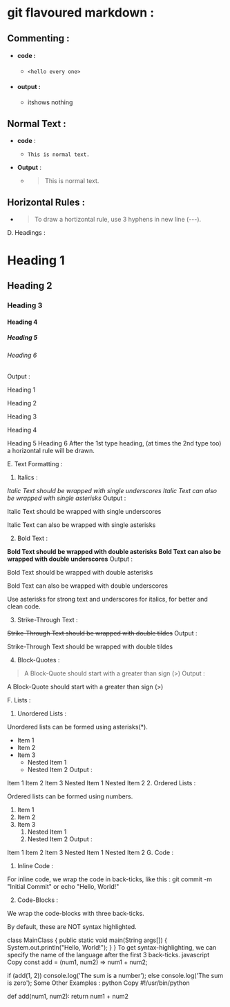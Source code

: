 # **git flavoured markdown** :

## **Commenting** :

* #### **code** : 
   * `<hello every one>`
* #### **output** : 
  *  itshows nothing
## **Normal Text** :
* **code** :
  * `This is normal text.`
* **Output** :

     * >This is normal text.

## **Horizontal Rules** :

* >To draw a hortizontal rule, use 3 hyphens in new line (---).

D. Headings :

# Heading 1
## Heading 2
### Heading 3
#### Heading 4
##### Heading 5
###### Heading 6
Output :

Heading 1

Heading 2

Heading 3

Heading 4

Heading 5
Heading 6
After the 1st type heading, (at times the 2nd type too) a horizontal rule will be drawn.

E. Text Formatting :

1. Italics :

_Italic Text should be wrapped with single underscores_
*Italic Text can also be wrapped with single asterisks*
Output :

Italic Text should be wrapped with single underscores

Italic Text can also be wrapped with single asterisks

2. Bold Text :

**Bold Text should be wrapped with double asterisks**
__Bold Text can also be wrapped with double underscores__
Output :

Bold Text should be wrapped with double asterisks

Bold Text can also be wrapped with double underscores

Use asterisks for strong text and underscores for italics, for better and clean code.

3. Strike-Through Text :

~~Strike-Through Text should be wrapped with double tildes~~
Output :

Strike-Through Text should be wrapped with double tildes

4. Block-Quotes :

> A Block-Quote should start with a greater than sign (>)
Output :

A Block-Quote should start with a greater than sign (>)

F. Lists :

1. Unordered Lists :

Unordered lists can be formed using asterisks(*).

* Item 1
* Item 2
* Item 3
    * Nested Item 1
    * Nested Item 2
Output :

Item 1
Item 2
Item 3
Nested Item 1
Nested Item 2
2. Ordered Lists :

Ordered lists can be formed using numbers.

1. Item 1
2. Item 2
3. Item 3
    1. Nested Item 1
    2. Nested Item 2
Output :

Item 1
Item 2
Item 3
Nested Item 1
Nested Item 2
G. Code :

1. Inline Code :

For inline code, we wrap the code in back-ticks, like this : git commit -m "Initial Commit" or echo "Hello, World!"

2. Code-Blocks :

We wrap the code-blocks with three back-ticks.

By default, these are NOT syntax highlighted.

class MainClass {
    public static void main(String args[]) {
        System.out.println("Hello, World!");
    }
}
To get syntax-highlighting, we can specify the name of the language after the first 3 back-ticks.
javascript
Copy
const add = (num1, num2) => num1 + num2;

if (add(1, 2))
  console.log('The sum is a number');
else
  console.log('The sum is zero');
Some Other Examples :
python
Copy
#!/usr/bin/python

def add(num1,  num2):
    return num1 + num2
